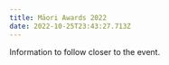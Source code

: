 ```yaml
---
title: Māori Awards 2022
date: 2022-10-25T23:43:27.713Z
---
```

Information to follow closer to the event.